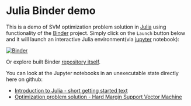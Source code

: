 # Julia Binder demo

This is a demo of SVM optimization problem solution in [Julia](https://julialang.org/) using functionality of the [Binder](https://mybinder.readthedocs.io/en/latest/introduction.html) project. Simply
click on the `Launch` button below and it will launch an interactive Julia environment(via [jupyter](https://jupyter.org/) notebook):

[![Binder](https://mybinder.org/badge_logo.svg)](https://mybinder.org/v2/gh/Dano-drevo/sop-julia-demo/master?filepath=julia_getting_started.ipynb)

Or explore built Binder [repository itself](https://mybinder.org/v2/gh/Dano-drevo/sop-julia-demo/master).

You can look at the Jupyter notebooks in an unexecutable state directly here on github:       
* [Introduction to Julia - short getting started text](julia_getting_started.ipynb)
* [Optimization problem solution - Hard Margin Support Vector Machine](SVM_jl.ipynb)
